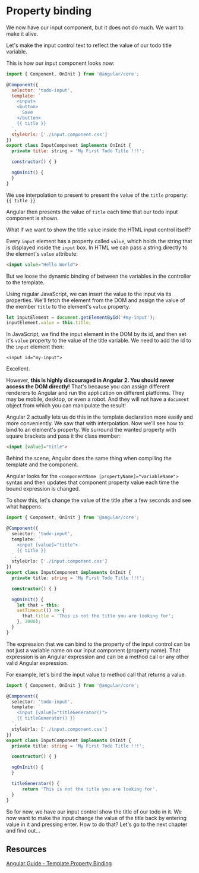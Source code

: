 # Property binding

We now have our input component, but it does not do much. We want to make it alive.

Let's make the input control text to reflect the value of our todo title variable.

This is how our input component looks now:

```javascript
import { Component, OnInit } from '@angular/core';

@Component({
  selector: 'todo-input',
  template: `                           
    <input>           
    <button>
      Save
    </button>
    {{ title }}
  `,  
  styleUrls: ['./input.component.css']  
})    
export class InputComponent implements OnInit {
  private title: string = 'My First Todo Title !!!';           

  constructor() { }                     

  ngOnInit() {
  }
}
```

We use interpolation to present to present the value of the ```title``` property: ```{{ title }}```

Angular then presents the value of ```title``` each time that our todo input component is shown.

What if we want to show the title value inside the HTML input control itself?

Every `input` element has a property called `value`, which holds the string that is displayed inside the `input` box. In HTML we can pass a string directly to the element's `value` attribute: 
```html
<input value="Hello World">
```

But we loose the dynamic binding of between the variables in the controller to the template.

Using regular JavaScript, we can insert the value to the input via its properties. We'll fetch the element from the DOM and assign the value of the member `title` to the element's `value` property.

```javascript
let inputElement = document.getElementById('#my-input');
inputElement.value = this.title;
```

In JavaScript, we find the input element in the DOM by its id, and then set it's `value` property to the value of the title variable. We need to add the id to the ```input``` element then: 
```
<input id="my-input">
```

Excellent.

However, **this is highly discouraged in Angular 2. You should never access the DOM directly!**
That's because you can assign different renderers to Angular and run the application on different platforms. They may be mobile, desktop, or even a robot. And they will not have a `document` object from which you can manipulate the result!

Angular 2 actually lets us do this in the template declaration more easily and more conveniently. We saw that with interpolation. Now we'll see how to bind to an element's property. We surround the wanted property with square brackets and pass it the class member:

```html
<input [value]="title">
```

Behind the scene, Angular does the same thing when compiling the template and the component.

Angular looks for the `<componentName [propertyName]="variableName">` syntax and then updates that component property value each time the bound expression is changed.

To show this, let's change the value of the title after a few seconds and see what happens.

```ts
import { Component, OnInit } from '@angular/core';

@Component({
  selector: 'todo-input',
  template: `                           
    <input [value]="title">
    {{ title }}
  `,  
  styleUrls: ['./input.component.css']  
})    
export class InputComponent implements OnInit {
  private title: string = 'My First Todo Title !!!';           

  constructor() { }                     

  ngOnInit() {
    let that = this;
    setTimeout(() => {
      that.title = 'This is not the title you are looking for';  
    }, 3000);
  }
}
```

The expression that we can bind to the property of the input control can be not just a variable name on our input component (property name). That expression is an Angular expression and can be a method call or any other valid Angular expression.

For example, let's bind the input value to method call that returns a value.

```ts
import { Component, OnInit } from '@angular/core';

@Component({
  selector: 'todo-input',
  template: `                           
    <input [value]="titleGenerator()">
    {{ titleGenerator() }}
  `,  
  styleUrls: ['./input.component.css']  
})    
export class InputComponent implements OnInit {
  private title: string = 'My First Todo Title !!!';           

  constructor() { }                     

  ngOnInit() {
  }

  titleGenerator() {
      return 'This is not the title you are looking for'.
  }
}
```

So for now, we have our input control show the title of our todo in it. We now want to make the input change the value of the title back by entering value in it and pressing enter. How to do that? Let's go to the next chapter and find out...

## Resources
[Angular Guide - Template Property Binding](https://angular.io/docs/ts/latest/guide/template-syntax.html#!#property-binding)
